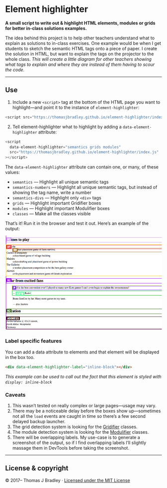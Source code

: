 # Element highlighter

**A small script to write out & highlight HTML elements, modules or grids for better in-class solutions examples.**

The idea behind this project is to help other teachers understand what to explain as solutions to in-class exercises. One example would be when I get students to sketch the semantic HTML tags onto a piece of paper. I create the solution in HTML, but want to explain the tags on the projector to the whole class. _This will create a little diagram for other teachers showing what tags to explain and where they are instead of them having to scour the code._

---

## Use

1. Include a new `<script>` tag at the bottom of the HTML page you want to highlight—and point it to the instance of `element-highlighter`:

```js
<script src="https://thomasjbradley.github.io/element-highlighter/index.js"></script>
```

2. Tell element-highlighter what to highlight by adding a `data-element-highlighter` attribute:

```js
<script
  data-element-highlighter="semantics grids modules"
  src="https://thomasjbradley.github.io/element-highlighter/index.js"
></script>
```

The `data-element-highlighter` attribute can contain one, or many, of these values:

- `semantics` — Highlight all unique semantic tags
- `semantics-numbers` — Highlight all unique semantic tags, but instead of showing the tag name, write a number
- `semantics-divs` — Highlight only `<div>` tags
- `grids` — Highlight important Gridifier boxes
- `modules` — Highlight important Modulifier boxes
- `classes` — Make all the classes visible

That’s it! Run it in the browser and test it out. Here’s an example of the output:

![](.readme/example.png)

### Label specific features

You can add a data attribute to elements and that element will be displayed in the box too.

```html
<div data-element-highlighter-label="inline-block"></div>
```

_This example can be used to call out the fact that this element is styled with `display: inline-block`_

### Caveats

1. This wasn’t tested on really complex or large pages—usage may vary.
2. There may be a noticeable delay before the boxes show up—sometimes not all the `load` events are caught in time so there’s a few second delayed backup launcher.
3. The grid detection system is looking for the [Gridifier](http://gridifier.web-dev.tools/) classes.
4. The module detection system is looking for the [Modulifier](http://modulifier.web-dev.tools/) classes.
5. There will be overlapping labels. My use-case is to generate a screenshot of the output, so if I find overlapping labels I’ll slightly massage them in DevTools before taking the screenshot.

---

## License & copyright

© 2017– Thomas J Bradley · [Licensed under the MIT License](LICENSE)
